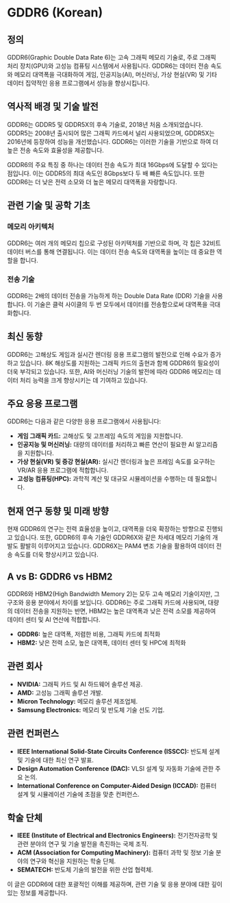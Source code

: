 # GDDR6 (Korean)

## 정의
GDDR6(Graphic Double Data Rate 6)는 고속 그래픽 메모리 기술로, 주로 그래픽 처리 장치(GPU)와 고성능 컴퓨팅 시스템에서 사용됩니다. GDDR6는 데이터 전송 속도와 메모리 대역폭을 극대화하여 게임, 인공지능(AI), 머신러닝, 가상 현실(VR) 및 기타 데이터 집약적인 응용 프로그램에서 성능을 향상시킵니다. 

## 역사적 배경 및 기술 발전
GDDR6는 GDDR5 및 GDDR5X의 후속 기술로, 2018년 처음 소개되었습니다. GDDR5는 2008년 출시되어 많은 그래픽 카드에서 널리 사용되었으며, GDDR5X는 2016년에 등장하여 성능을 개선했습니다. GDDR6는 이러한 기술을 기반으로 하여 더 높은 전송 속도와 효율성을 제공합니다.

GDDR6의 주요 특징 중 하나는 데이터 전송 속도가 최대 16Gbps에 도달할 수 있다는 점입니다. 이는 GDDR5의 최대 속도인 8Gbps보다 두 배 빠른 속도입니다. 또한 GDDR6는 더 낮은 전력 소모와 더 높은 메모리 대역폭을 자랑합니다.

## 관련 기술 및 공학 기초
### 메모리 아키텍처
GDDR6는 여러 개의 메모리 칩으로 구성된 아키텍처를 기반으로 하며, 각 칩은 32비트 데이터 버스를 통해 연결됩니다. 이는 데이터 전송 속도와 대역폭을 높이는 데 중요한 역할을 합니다.

### 전송 기술
GDDR6는 2배의 데이터 전송을 가능하게 하는 Double Data Rate (DDR) 기술을 사용합니다. 이 기술은 클럭 사이클의 두 번 모두에서 데이터를 전송함으로써 대역폭을 극대화합니다.

## 최신 동향
GDDR6는 고해상도 게임과 실시간 렌더링 응용 프로그램의 발전으로 인해 수요가 증가하고 있습니다. 8K 해상도를 지원하는 그래픽 카드의 출현과 함께 GDDR6의 필요성이 더욱 부각되고 있습니다. 또한, AI와 머신러닝 기술의 발전에 따라 GDDR6 메모리는 데이터 처리 능력을 크게 향상시키는 데 기여하고 있습니다.

## 주요 응용 프로그램
GDDR6는 다음과 같은 다양한 응용 프로그램에서 사용됩니다:
- **게임 그래픽 카드:** 고해상도 및 고프레임 속도의 게임을 지원합니다.
- **인공지능 및 머신러닝:** 대량의 데이터를 처리하고 빠른 연산이 필요한 AI 알고리즘을 지원합니다.
- **가상 현실(VR) 및 증강 현실(AR):** 실시간 렌더링과 높은 프레임 속도를 요구하는 VR/AR 응용 프로그램에 적합합니다.
- **고성능 컴퓨팅(HPC):** 과학적 계산 및 대규모 시뮬레이션을 수행하는 데 필요합니다.

## 현재 연구 동향 및 미래 방향
현재 GDDR6의 연구는 전력 효율성을 높이고, 대역폭을 더욱 확장하는 방향으로 진행되고 있습니다. 또한, GDDR6의 후속 기술인 GDDR6X와 같은 차세대 메모리 기술의 개발도 활발히 이루어지고 있습니다. GDDR6X는 PAM4 변조 기술을 활용하여 데이터 전송 속도를 더욱 향상시키고 있습니다.

## A vs B: GDDR6 vs HBM2
GDDR6와 HBM2(High Bandwidth Memory 2)는 모두 고속 메모리 기술이지만, 그 구조와 응용 분야에서 차이를 보입니다. GDDR6는 주로 그래픽 카드에 사용되며, 대량의 데이터 전송을 지원하는 반면, HBM2는 높은 대역폭과 낮은 전력 소모를 제공하여 데이터 센터 및 AI 연산에 적합합니다. 

- **GDDR6:** 높은 대역폭, 저렴한 비용, 그래픽 카드에 최적화
- **HBM2:** 낮은 전력 소모, 높은 대역폭, 데이터 센터 및 HPC에 최적화

## 관련 회사
- **NVIDIA:** 그래픽 카드 및 AI 하드웨어 솔루션 제공.
- **AMD:** 고성능 그래픽 솔루션 개발.
- **Micron Technology:** 메모리 솔루션 제조업체.
- **Samsung Electronics:** 메모리 및 반도체 기술 선도 기업.

## 관련 컨퍼런스
- **IEEE International Solid-State Circuits Conference (ISSCC):** 반도체 설계 및 기술에 대한 최신 연구 발표.
- **Design Automation Conference (DAC):** VLSI 설계 및 자동화 기술에 관한 주요 논의.
- **International Conference on Computer-Aided Design (ICCAD):** 컴퓨터 설계 및 시뮬레이션 기술에 초점을 맞춘 컨퍼런스.

## 학술 단체
- **IEEE (Institute of Electrical and Electronics Engineers):** 전기전자공학 및 관련 분야의 연구 및 기술 발전을 촉진하는 국제 조직.
- **ACM (Association for Computing Machinery):** 컴퓨터 과학 및 정보 기술 분야의 연구와 혁신을 지원하는 학술 단체.
- **SEMATECH:** 반도체 기술의 발전을 위한 산업 협력체.

이 글은 GDDR6에 대한 포괄적인 이해를 제공하며, 관련 기술 및 응용 분야에 대한 깊이 있는 정보를 제공합니다.